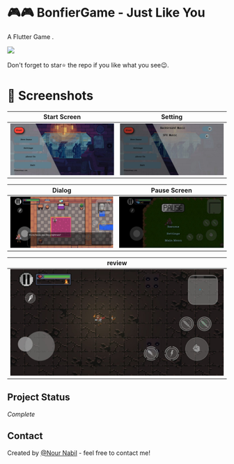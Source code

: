 # 🎮🎮 BonfierGame - Just Like You

A Flutter Game .


<a href=""><img src="https://play.google.com/intl/en_us/badges/images/generic/en_badge_web_generic.png" width="200"></img></a>

Don't forget to star⭐ the repo if you like what you see😉.

# 📸 Screenshots

| Start Screen | Setting|
|------|-------|
|<img src="Review/1.jpg" width="600">|<img src="Review/2.jpg" width="600">|

| Dialog | Pause Screen|
|------|-------|
|<img src="Review/3.jpg" width="600">|<img src="Review/4.jpg" width="600">|


| review | 
|------|
|<img src="Review/5.jpg" width="600">|



   ## Project Status
   _Complete_
   
   
   ## Contact
Created by [@Nour Nabil](https://www.linkedin.com/in/nour-nabil-615330217/) - feel free to contact me!
